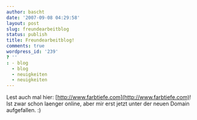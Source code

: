 ```yaml
---
author: bascht
date: '2007-09-08 04:29:58'
layout: post
slug: freundearbeitblog
status: publish
title: Freundearbeitblog!
comments: true
wordpress_id: '239'
? ''
: - blog
  - blog
  - neuigkeiten
  - neuigkeiten
---
```


Lest auch mal hier:
[http://www.farbtiefe.com](http://www.farbtiefe.com)! Ist zwar
schon laenger online, aber mir erst jetzt unter der neuen Domain
aufgefallen. :)


